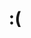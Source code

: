 ---
layout: post
title:  ":("
day: "2024-02-04"
text: "
hoje foi um dia bem ruim<br/>
<br/>
acordei 13h e fiquei tentando ter energia pra almoçar até agora 17h30. queria que eu soubesse como fazer as coisas sem ter que batalhar a preguiça por 1h. tenho que tentar ir em um endócrino pra ver se pode ser algo resolvível mas acho mais provável que seja normal ser assim mesmo<br/>
<br/>
ultimamente tenho tido muita vontade de só sair de todas as redes sociais e não ser mais percebido. mas infelizmente o twitter é minha unica fonte de interacao social no dia a dia e o unico lugar no qual eu tenho o sentimento de que existo na vida das outras pessoas. entao vai ser meio dificil acabar com esse vicio sem substituir ele por outra coisa"
---